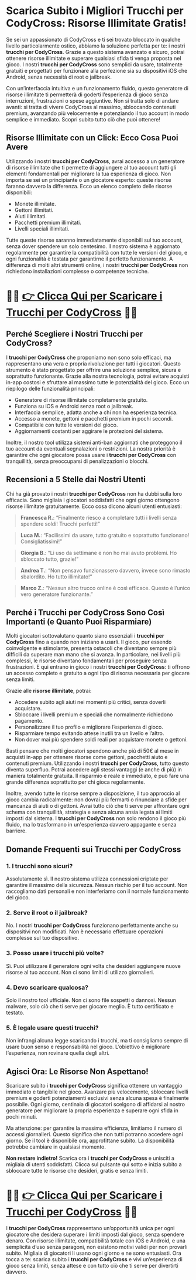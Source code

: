 <h1>Scarica Subito i Migliori Trucchi per CodyCross: Risorse Illimitate Gratis!</h1>

<p>Se sei un appassionato di CodyCross e ti sei trovato bloccato in qualche livello particolarmente ostico, abbiamo la soluzione perfetta per te: i nostri <strong>trucchi per CodyCross</strong>. Grazie a questo sistema avanzato e sicuro, potrai ottenere risorse illimitate e superare qualsiasi sfida ti venga proposta nel gioco. I nostri <strong>trucchi per CodyCross</strong> sono semplici da usare, totalmente gratuiti e progettati per funzionare alla perfezione sia su dispositivi iOS che Android, senza necessità di root o jailbreak.</p>

<p>Con un’interfaccia intuitiva e un funzionamento fluido, questo generatore di risorse illimitate ti permetterà di goderti l’esperienza di gioco senza interruzioni, frustrazioni o spese aggiuntive. Non si tratta solo di andare avanti: si tratta di vivere CodyCross al massimo, sbloccando contenuti premium, avanzando più velocemente e potenziando il tuo account in modo semplice e immediato. Scopri subito tutto ciò che puoi ottenere!</p>

<h2>Risorse Illimitate con un Click: Ecco Cosa Puoi Avere</h2>

<p>Utilizzando i nostri <strong>trucchi per CodyCross</strong>, avrai accesso a un generatore di risorse illimitate che ti permette di aggiungere al tuo account tutti gli elementi fondamentali per migliorare la tua esperienza di gioco. Non importa se sei un principiante o un giocatore esperto: queste risorse faranno davvero la differenza. Ecco un elenco completo delle risorse disponibili:</p>

<ul>
  <li>Monete illimitate.</li>
  <li>Gettoni illimitati.</li>
  <li>Aiuti illimitati.</li>
  <li>Pacchetti premium illimitati.</li>
  <li>Livelli speciali illimitati.</li>
</ul>

<p>Tutte queste risorse saranno immediatamente disponibili sul tuo account, senza dover spendere un solo centesimo. Il nostro sistema è aggiornato regolarmente per garantire la compatibilità con tutte le versioni del gioco, e ogni funzionalità è testata per garantirne il perfetto funzionamento. A differenza di molti altri strumenti online, i nostri <strong>trucchi per CodyCross</strong> non richiedono installazioni complesse o competenze tecniche.</p>

# 🔴🔴 **[👉 Clicca Qui per Scaricare i Trucchi per CodyCross](https://tinyurl.com/ToccoGioco)** 🔴🔴

<h2>Perché Scegliere i Nostri Trucchi per CodyCross?</h2>

<p>I <strong>trucchi per CodyCross</strong> che proponiamo non sono solo efficaci, ma rappresentano una vera e propria rivoluzione per tutti i giocatori. Questo strumento è stato progettato per offrire una soluzione semplice, sicura e soprattutto funzionante. Grazie alla nostra tecnologia, potrai evitare acquisti in-app costosi e sfruttare al massimo tutte le potenzialità del gioco. Ecco un riepilogo delle funzionalità principali:</p>

<ul>
  <li>Generatore di risorse illimitate completamente gratuito.</li>
  <li>Funziona su iOS e Android senza root o jailbreak.</li>
  <li>Interfaccia semplice, adatta anche a chi non ha esperienza tecnica.</li>
  <li>Accesso a monete, gettoni e pacchetti premium in pochi secondi.</li>
  <li>Compatibile con tutte le versioni del gioco.</li>
  <li>Aggiornamenti costanti per aggirare le protezioni del sistema.</li>
</ul>

<p>Inoltre, il nostro tool utilizza sistemi anti-ban aggiornati che proteggono il tuo account da eventuali segnalazioni o restrizioni. La nostra priorità è garantire che ogni giocatore possa usare i <strong>trucchi per CodyCross</strong> con tranquillità, senza preoccuparsi di penalizzazioni o blocchi.</p>

<h2>Recensioni a 5 Stelle dai Nostri Utenti</h2>

<p>Chi ha già provato i nostri <strong>trucchi per CodyCross</strong> non ha dubbi sulla loro efficacia. Sono migliaia i giocatori soddisfatti che ogni giorno ottengono risorse illimitate gratuitamente. Ecco cosa dicono alcuni utenti entusiasti:</p>

<blockquote>
  <p><strong>Francesca R.</strong>: “Finalmente riesco a completare tutti i livelli senza spendere soldi! Trucchi perfetti!”</p>
</blockquote>

<blockquote>
  <p><strong>Luca M.</strong>: “Facilissimi da usare, tutto gratuito e soprattutto funzionano! Consigliatissimi!”</p>
</blockquote>

<blockquote>
  <p><strong>Giorgia B.</strong>: “Li uso da settimane e non ho mai avuto problemi. Ho sbloccato tutto, grazie!”</p>
</blockquote>

<blockquote>
  <p><strong>Andrea T.</strong>: “Non pensavo funzionassero davvero, invece sono rimasto sbalordito. Ho tutto illimitato!”</p>
</blockquote>

<blockquote>
  <p><strong>Marco Z.</strong>: “Nessun altro trucco online è così efficace. Questo è l’unico vero generatore funzionante.”</p>
</blockquote>

<h2>Perché i Trucchi per CodyCross Sono Così Importanti (e Quanto Puoi Risparmiare)</h2>

<p>Molti giocatori sottovalutano quanto siano essenziali i <strong>trucchi per CodyCross</strong> fino a quando non iniziano a usarli. Il gioco, pur essendo coinvolgente e stimolante, presenta ostacoli che diventano sempre più difficili da superare man mano che si avanza. In particolare, nei livelli più complessi, le risorse diventano fondamentali per proseguire senza frustrazioni. E qui entrano in gioco i nostri <strong>trucchi per CodyCross</strong>: ti offrono un accesso completo e gratuito a ogni tipo di risorsa necessaria per giocare senza limiti.</p>

<p>Grazie alle <strong>risorse illimitate</strong>, potrai:</p>

<ul>
  <li>Accedere subito agli aiuti nei momenti più critici, senza doverli acquistare.</li>
  <li>Sbloccare i livelli premium e speciali che normalmente richiedono pagamento.</li>
  <li>Personalizzare il tuo profilo e migliorare l’esperienza di gioco.</li>
  <li>Risparmiare tempo evitando attese inutili tra un livello e l’altro.</li>
  <li>Non dover mai più spendere soldi reali per acquistare monete o gettoni.</li>
</ul>

<p>Basti pensare che molti giocatori spendono anche più di 50€ al mese in acquisti in-app per ottenere risorse come gettoni, pacchetti aiuto e contenuti premium. Utilizzando i nostri <strong>trucchi per CodyCross</strong>, tutto questo diventa superfluo. Potrai accedere agli stessi vantaggi (e anche di più) in maniera totalmente gratuita. Il risparmio è reale e immediato, e può fare una grande differenza soprattutto per chi gioca regolarmente.</p>

<p>Inoltre, avendo tutte le risorse sempre a disposizione, il tuo approccio al gioco cambia radicalmente: non dovrai più fermarti o rinunciare a sfide per mancanza di aiuti o di gettoni. Avrai tutto ciò che ti serve per affrontare ogni schema con tranquillità, strategia e senza alcuna ansia legata ai limiti imposti dal sistema. I <strong>trucchi per CodyCross</strong> non solo rendono il gioco più fluido, ma lo trasformano in un'esperienza davvero appagante e senza barriere.</p>

<h2>Domande Frequenti sui Trucchi per CodyCross</h2>

<h3>1. I trucchi sono sicuri?</h3>
<p>Assolutamente sì. Il nostro sistema utilizza connessioni criptate per garantire il massimo della sicurezza. Nessun rischio per il tuo account. Non raccogliamo dati personali e non interferiamo con il normale funzionamento del gioco.</p>

<h3>2. Serve il root o il jailbreak?</h3>
<p>No. I nostri <strong>trucchi per CodyCross</strong> funzionano perfettamente anche su dispositivi non modificati. Non è necessario effettuare operazioni complesse sul tuo dispositivo.</p>

<h3>3. Posso usare i trucchi più volte?</h3>
<p>Sì. Puoi utilizzare il generatore ogni volta che desideri aggiungere nuove risorse al tuo account. Non ci sono limiti di utilizzo giornalieri.</p>

<h3>4. Devo scaricare qualcosa?</h3>
<p>Solo il nostro tool ufficiale. Non ci sono file sospetti o dannosi. Nessun malware, solo ciò che ti serve per giocare meglio. È tutto certificato e testato.</p>

<h3>5. È legale usare questi trucchi?</h3>
<p>Non infrangi alcuna legge scaricando i trucchi, ma ti consigliamo sempre di usare buon senso e responsabilità nel gioco. L’obiettivo è migliorare l’esperienza, non rovinare quella degli altri.</p>

<h2>Agisci Ora: Le Risorse Non Aspettano!</h2>

<p>Scaricare subito i <strong>trucchi per CodyCross</strong> significa ottenere un vantaggio immediato e tangibile nel gioco. Avanzare più velocemente, sbloccare livelli premium e goderti potenziamenti esclusivi senza alcuna spesa è finalmente possibile. Ogni giorno, centinaia di giocatori scelgono di affidarsi al nostro generatore per migliorare la propria esperienza e superare ogni sfida in pochi minuti.</p>

<p>Ma attenzione: per garantire la massima efficienza, limitiamo il numero di accessi giornalieri. Questo significa che non tutti potranno accedere ogni giorno. Se il tool è disponibile ora, approfittane subito. La disponibilità potrebbe cambiare in qualsiasi momento.</p>

<p><strong>Non restare indietro!</strong> Scarica ora i <strong>trucchi per CodyCross</strong> e unisciti a migliaia di utenti soddisfatti. Clicca sul pulsante qui sotto e inizia subito a sbloccare tutte le risorse che desideri, gratis e senza limiti.</p>

# 🔴🔴 **[👉 Clicca Qui per Scaricare i Trucchi per CodyCross](https://tinyurl.com/ToccoGioco)** 🔴🔴

<p>I <strong>trucchi per CodyCross</strong> rappresentano un’opportunità unica per ogni giocatore che desidera superare i limiti imposti dal gioco, senza spendere denaro. Con risorse illimitate, compatibilità totale con iOS e Android, e una semplicità d’uso senza paragoni, non esistono motivi validi per non provarli subito. Migliaia di giocatori li usano ogni giorno e ne sono entusiasti. Ora tocca a te: scarica subito i <strong>trucchi per CodyCross</strong> e vivi un’esperienza di gioco senza limiti, senza attese e con tutto ciò che ti serve per divertirti davvero.</p>
